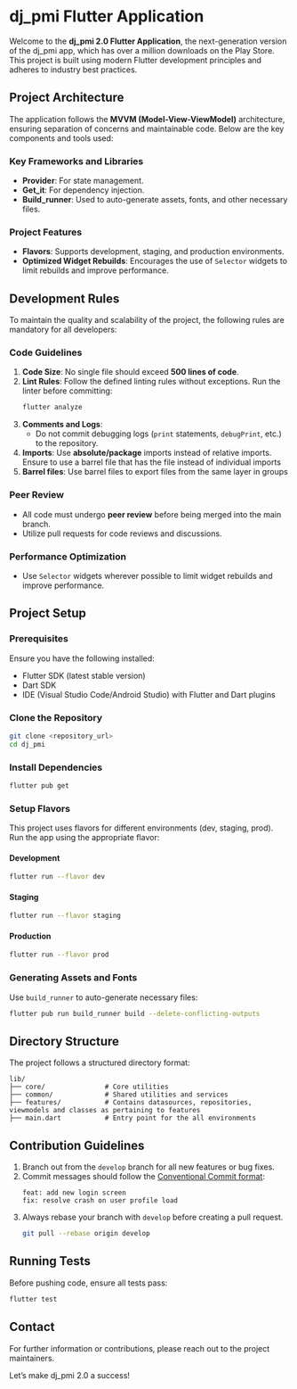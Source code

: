 # dj_pmi Flutter Application

Welcome to the **dj_pmi 2.0 Flutter Application**, the next-generation version of the dj_pmi app, which has over a million downloads on the Play Store. This project is built using modern Flutter development principles and adheres to industry best practices.

## Project Architecture

The application follows the **MVVM (Model-View-ViewModel)** architecture, ensuring separation of concerns and maintainable code. Below are the key components and tools used:

### Key Frameworks and Libraries

- **Provider**: For state management.
- **Get_it**: For dependency injection.
- **Build_runner**: Used to auto-generate assets, fonts, and other necessary files.

### Project Features

- **Flavors**: Supports development, staging, and production environments.
- **Optimized Widget Rebuilds**: Encourages the use of `Selector` widgets to limit rebuilds and improve performance.

## Development Rules

To maintain the quality and scalability of the project, the following rules are mandatory for all developers:

### Code Guidelines

1. **Code Size**: No single file should exceed **500 lines of code**.
2. **Lint Rules**: Follow the defined linting rules without exceptions. Run the linter before committing:
   ```bash
   flutter analyze
   ```
3. **Comments and Logs**:
   - Do not commit debugging logs (`print` statements, `debugPrint`, etc.) to the repository.
4. **Imports**: Use **absolute/package** imports instead of relative imports. Ensure to use a barrel file that has the file instead of individual imports
5. **Barrel files**: Use barrel files to export files from the same layer in groups

### Peer Review

- All code must undergo **peer review** before being merged into the main branch.
- Utilize pull requests for code reviews and discussions.

### Performance Optimization

- Use `Selector` widgets wherever possible to limit widget rebuilds and improve performance.

## Project Setup

### Prerequisites

Ensure you have the following installed:

- Flutter SDK (latest stable version)
- Dart SDK
- IDE (Visual Studio Code/Android Studio) with Flutter and Dart plugins

### Clone the Repository

```bash
git clone <repository_url>
cd dj_pmi
```

### Install Dependencies

```bash
flutter pub get
```

### Setup Flavors

This project uses flavors for different environments (dev, staging, prod). Run the app using the appropriate flavor:

#### Development

```bash
flutter run --flavor dev
```

#### Staging

```bash
flutter run --flavor staging
```

#### Production

```bash
flutter run --flavor prod
```

### Generating Assets and Fonts

Use `build_runner` to auto-generate necessary files:

```bash
flutter pub run build_runner build --delete-conflicting-outputs
```

## Directory Structure

The project follows a structured directory format:

```
lib/
├── core/               # Core utilities
├── common/             # Shared utilities and services
├── features/           # Contains datasources, repositories, viewmodels and classes as pertaining to features
├── main.dart           # Entry point for the all environments
```

## Contribution Guidelines

1. Branch out from the `develop` branch for all new features or bug fixes.
2. Commit messages should follow the [Conventional Commit format](https://www.conventionalcommits.org):
   ```
   feat: add new login screen
   fix: resolve crash on user profile load
   ```
3. Always rebase your branch with `develop` before creating a pull request.
   ```bash
   git pull --rebase origin develop
   ```

## Running Tests

Before pushing code, ensure all tests pass:

```bash
flutter test
```

## Contact

For further information or contributions, please reach out to the project maintainers.

Let’s make dj_pmi 2.0 a success!
